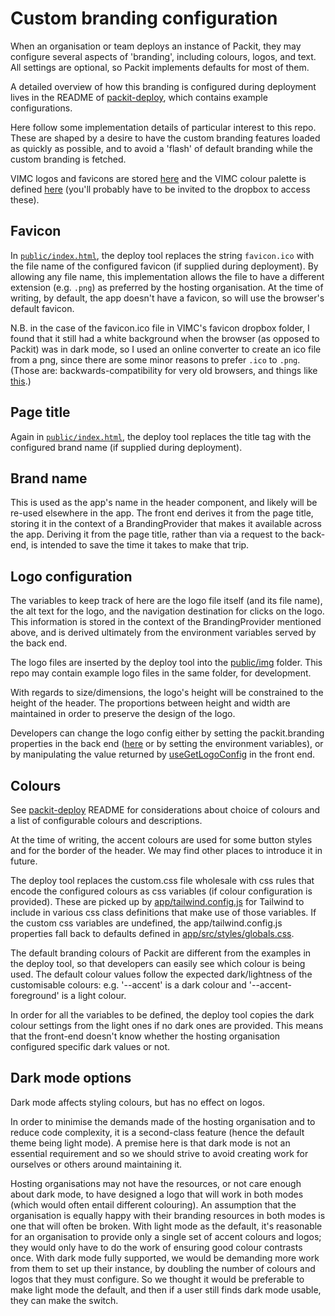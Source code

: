 # Custom branding configuration

When an organisation or team deploys an instance of Packit, they may configure several aspects of 'branding', including colours, logos, and text. All settings are optional, so Packit implements defaults for most of them.

A detailed overview of how this branding is configured during deployment lives in the README of [packit-deploy](https://github.com/mrc-ide/packit-deploy), which contains example configurations.

Here follow some implementation details of particular interest to this repo. These are shaped by a desire to have the custom branding features loaded as quickly as possible, and to avoid a 'flash' of default branding while the custom branding is fetched.

VIMC logos and favicons are stored [here](https://www.dropbox.com/scl/fo/pua5qofw4y69in0yhnyup/AOXS_LfKxFck98yPHuln3Js?rlkey=wbzxxnpbpegkw17csxkrezmqn&e=2&dl=0) and the VIMC colour palette is defined [here](https://www.dropbox.com/scl/fo/221y02ybww056pyy0rtyf/AMoJn-oM6jEWaotIhXsx9vE?dl=0&e=2&rlkey=6x6rmq2w0x4stufiu2mh69c1i) (you'll probably have to be invited to the dropbox to access these).

## Favicon

In [`public/index.html`](public/index.html), the deploy tool replaces the string `favicon.ico` with the file name of the configured favicon (if supplied during deployment). By allowing any file name, this implementation allows the file to have a different extension (e.g. `.png`) as preferred by the hosting organisation. At the time of writing, by default, the app doesn't have a favicon, so will use the browser's default favicon.

N.B. in the case of the favicon.ico file in VIMC's favicon dropbox folder, I found that it still had a white background when the browser (as opposed to Packit) was in dark mode, so I used an online converter to create an ico file from a png, since there are some minor reasons to prefer `.ico` to `.png`. (Those are: backwards-compatibility for very old browsers, and things like [this](https://stackoverflow.com/a/11092646).)

## Page title

Again in [`public/index.html`](app/public/index.html), the deploy tool replaces the title tag with the configured brand name (if supplied during deployment).

## Brand name

This is used as the app's name in the header component, and likely will be re-used elsewhere in the app. The front end derives it from the page title, storing it in the context of a BrandingProvider that makes it available across the app. Deriving it from the page title, rather than via a request to the back-end, is intended to save the time it takes to make that trip.

## Logo configuration

The variables to keep track of here are the logo file itself (and its file name), the alt text for the logo, and the navigation destination for clicks on the logo. This information is stored in the context of the BrandingProvider mentioned above, and is derived ultimately from the environment variables served by the back end.

The logo files are inserted by the deploy tool into the [public/img](app/public/img) folder. This repo may contain example logo files in the same folder, for development.

With regards to size/dimensions, the logo's height will be constrained to the height of the header. The proportions between height and width are maintained in order to preserve the design of the logo.

Developers can change the logo config either by setting the packit.branding properties in the back end ([here](api/app/src/main/resources/application.properties) or by setting the environment variables), or by manipulating the value returned by [useGetLogoConfig](app/src/app/components/providers/hooks/useGetLogoConfig.ts) in the front end.

## Colours

See [packit-deploy](https://github.com/mrc-ide/packit-deploy) README for considerations about choice of colours and a list of configurable colours and descriptions.

At the time of writing, the accent colours are used for some button styles and for the border of the header. We may find other places to introduce it in future.

The deploy tool replaces the custom.css file wholesale with css rules that encode the configured colours as css variables (if colour configuration is provided). These are picked up by [app/tailwind.config.js](app/tailwind.config.js) for Tailwind to include in various css class definitions that make use of those variables. If the custom css variables are undefined, the app/tailwind.config.js properties fall back to defaults defined in [app/src/styles/globals.css](app/src/styles/globals.css).

The default branding colours of Packit are different from the examples in the deploy tool, so that developers can easily see which colour is being used. The default colour values follow the expected dark/lightness of the customisable colours: e.g. '--accent' is a dark colour and '--accent-foreground' is a light colour.

In order for all the variables to be defined, the deploy tool copies the dark colour settings from the light ones if no dark ones are provided. This means that the front-end doesn't know whether the hosting organisation configured specific dark values or not.

## Dark mode options

Dark mode affects styling colours, but has no effect on logos.

In order to minimise the demands made of the hosting organisation and to reduce code complexity, it is a second-class feature (hence the default theme being light mode). A premise here is that dark mode is not an essential requirement and so we should strive to avoid creating work for ourselves or others around maintaining it.

Hosting organisations may not have the resources, or not care enough about dark mode, to have designed a logo that will work in both modes (which would often entail different colouring). An assumption that the organisation is equally happy with their branding resources in both modes is one that will often be broken. With light mode as the default, it's reasonable for an organisation to provide only a single set of accent colours and logos; they would only have to do the work of ensuring good colour contrasts once. With dark mode fully supported, we would be demanding more work from them to set up their instance, by doubling the number of colours and logos that they must configure. So we thought it would be preferable to make light mode the default, and then if a user still finds dark mode usable, they can make the switch.
